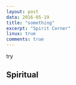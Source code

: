 ```yaml
---
layout: post
data: 2016-05-19
title: "something"
excerpt: "Spirit Corner"
linux: true
comments: true
---
```


try

## Spiritual